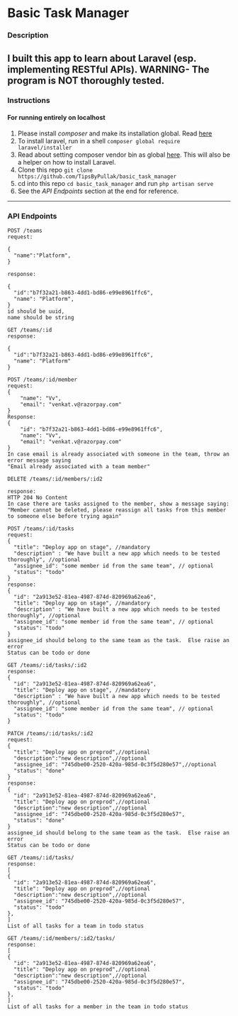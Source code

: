 # Basic Task Manager

### Description
I built this app to learn about Laravel (esp. implementing RESTful APIs).
**WARNING**- The program is NOT thoroughly tested.
---
### Instructions
#### For running entirely on localhost
1. Please install *composer* and make its installation global. Read [here](https://getcomposer.org/doc/00-intro.md#locally)
2. To install laravel, run in a shell `composer global require laravel/installer`
3. Read about setting composer vendor bin as global [here](https://laravel.com/docs/7.x/installation). This will also be a helper on how to install Laravel.
4. Clone this repo `git clone https://github.com/TipsByPullak/basic_task_manager`
5. cd into this repo `cd basic_task_manager` and run `php artisan serve`
6. See the *API Endpoints* section at the end for reference.
---
### API Endpoints

```
POST /teams
request:

{
  "name":"Platform",
}

response:

{
  "id":"b7f32a21-b863-4dd1-bd86-e99e8961ffc6",
  "name": "Platform",
}
id should be uuid,
name should be string
```

```
GET /teams/:id
response:

{
  "id":"b7f32a21-b863-4dd1-bd86-e99e8961ffc6",
  "name": "Platform"
}
```

```
POST /teams/:id/member
request:
{
	"name": "Vv",
	"email": "venkat.v@razorpay.com"
}
Response:
{
	"id": "b7f32a21-b863-4dd1-bd86-e99e8961ffc6",
	"name": "Vv",
	"email": "venkat.v@razorpay.com"
}
In case email is already associated with someone in the team, throw an error message saying
"Email already associated with a team member"
```

```
DELETE /teams/:id/members/:id2

response:
HTTP 204 No Content
In case there are tasks assigned to the member, show a message saying:
"Member cannot be deleted, please reassign all tasks from this member to someone else before trying again"
```

```
POST /teams/:id/tasks
request:
{
  "title": "Deploy app on stage", //mandatory
  "description" : "We have built a new app which needs to be tested thoroughly", //optional
  "assignee_id": "some member id from the same team", // optional 
  "status": "todo"
}
response:
{
  "id": "2a913e52-81ea-4987-874d-820969a62ea6",
  "title": "Deploy app on stage", //mandatory
  "description" : "We have built a new app which needs to be tested thoroughly", //optional
  "assignee_id": "some member id from the same team", // optional
  "status": "todo" 
}
assignee_id should belong to the same team as the task.  Else raise an error
Status can be todo or done
```

```
GET /teams/:id/tasks/:id2
response:
{
  "id": "2a913e52-81ea-4987-874d-820969a62ea6",
  "title": "Deploy app on stage", //mandatory
  "description" : "We have built a new app which needs to be tested thoroughly", //optional
  "assignee_id": "some member id from the same team", // optional
  "status": "todo" 
}
```

```
PATCH /teams/:id/tasks/:id2
request:
{
  "title": "Deploy app on preprod",//optional
  "description":"new description",//optional
  "assignee_id": "745dbe00-2520-420a-985d-0c3f5d280e57",//optional
  "status": "done"
}
response:
{
  "id": "2a913e52-81ea-4987-874d-820969a62ea6",
  "title": "Deploy app on preprod",//optional
  "description":"new description",//optional
  "assignee_id": "745dbe00-2520-420a-985d-0c3f5d280e57",
  "status": "done"
}
assignee_id should belong to the same team as the task.  Else raise an error
Status can be todo or done
```

```
GET /teams/:id/tasks/
response:
[
{
  "id": "2a913e52-81ea-4987-874d-820969a62ea6",
  "title": "Deploy app on preprod",//optional
  "description":"new description",//optional
  "assignee_id": "745dbe00-2520-420a-985d-0c3f5d280e57",
  "status": "todo"
},
]
List of all tasks for a team in todo status
```

```
GET /teams/:id/members/:id2/tasks/
response:
[
{
  "id": "2a913e52-81ea-4987-874d-820969a62ea6",
  "title": "Deploy app on preprod",//optional
  "description":"new description",//optional
  "assignee_id": "745dbe00-2520-420a-985d-0c3f5d280e57",
  "status": "todo"
},
]
List of all tasks for a member in the team in todo status
```
